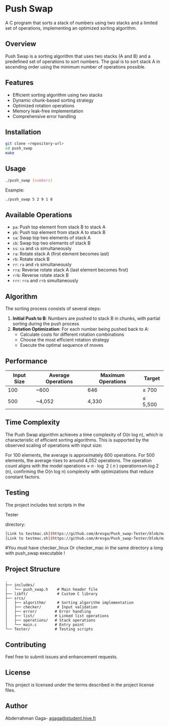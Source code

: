 # Push Swap

A C program that sorts a stack of numbers using two stacks and a limited set of operations, implementing an optimized sorting algorithm.

## Overview

Push Swap is a sorting algorithm that uses two stacks (A and B) and a predefined set of operations to sort numbers. The goal is to sort stack A in ascending order using the minimum number of operations possible.

## Features

- Efficient sorting algorithm using two stacks
- Dynamic chunk-based sorting strategy
- Optimized rotation operations
- Memory leak-free implementation
- Comprehensive error handling

## Installation

```bash
git clone <repository-url>
cd push_swap
make
```

## Usage

```bash
./push_swap [numbers]
```

Example:
```bash
./push_swap 5 2 9 1 8
```

## Available Operations

- `pa`: Push top element from stack B to stack A
- `pb`: Push top element from stack A to stack B
- `sa`: Swap top two elements of stack A
- `sb`: Swap top two elements of stack B
- `ss`: `sa` and `sb` simultaneously
- `ra`: Rotate stack A (first element becomes last)
- `rb`: Rotate stack B
- `rr`: `ra` and `rb` simultaneously
- `rra`: Reverse rotate stack A (last element becomes first)
- `rrb`: Reverse rotate stack B
- `rrr`: `rra` and `rrb` simultaneously

## Algorithm

The sorting process consists of several steps:

1. **Initial Push to B**: Numbers are pushed to stack B in chunks, with partial sorting during the push process
2. **Rotation Optimization**: For each number being pushed back to A:
   - Calculate costs for different rotation combinations
   - Choose the most efficient rotation strategy
   - Execute the optimal sequence of moves

## Performance

| Input Size | Average Operations | Maximum Operations | Target |
|---|---|---|---|
| 100 | ~600 | 646 | ≤ 700 |
| 500 | ~4,052 | 4,330 | ≤ 5,500 |


## Time Complexity

The Push Swap algorithm achieves a time complexity of O(n log n), which is characteristic of efficient sorting algorithms. This is supported by the observed scaling of operations with input size:

For 100 elements, the average is approximately 600 operations.
For 500 elements, the average rises to around 4,052 operations.
The operation count aligns with the model 
operations
≈
𝑛
⋅
log
⁡
2
(
𝑛
)
operations≈n⋅log 
2
​
 (n), confirming the O(n log n) complexity with optimizations that reduce constant factors.


## Testing

The project includes test scripts in the 

Tester

 directory:
```bash
[Link to testmac.sh](https://github.com/Aresga/Push_swap-Tester/blob/main/testmac.sh)  # For testing on macOS
[Link to testmac.sh](https://github.com/Aresga/Push_swap-Tester/blob/main/testlinux.sh)  # For testing on linux
```
#You must have checker_linux Or checker_mac in the same directory a long with push_swap executable ! 

## Project Structure

```
.
├── includes/
│   └── push_swap.h    # Main header file
├── libft/             # Custom C library
├── srcs/
│   ├── algorithm/     # Sorting algorithm implementation
│   ├── checker/       # Input validation
│   ├── error/        # Error handling
│   ├── list/         # Linked list operations
│   ├── operations/   # Stack operations
│   └── main.c        # Entry point
└── Tester/           # Testing scripts
```

## Contributing

Feel free to submit issues and enhancement requests.

## License

This project is licensed under the terms described in the project license files.

## Author

Abderrahman Gaga- agaga@student.hive.fi
